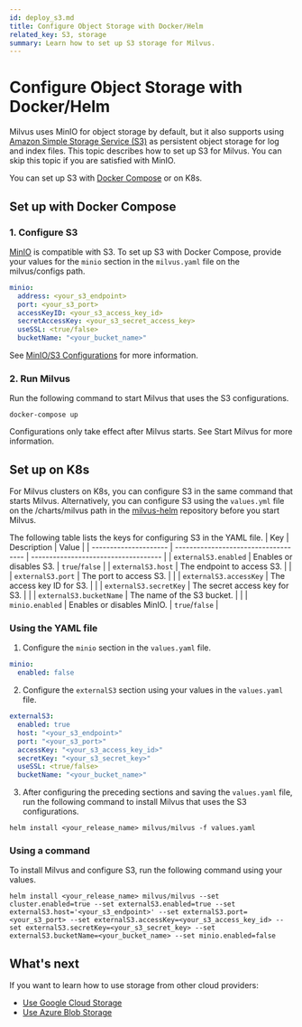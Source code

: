 ```yaml
---
id: deploy_s3.md
title: Configure Object Storage with Docker/Helm
related_key: S3, storage
summary: Learn how to set up S3 storage for Milvus.
---
```


# Configure Object Storage with Docker/Helm

Milvus uses MinIO for object storage by default, but it also supports using [Amazon Simple Storage Service (S3)](https://aws.amazon.com/s3/) as persistent object storage for log and index files. This topic describes how to set up S3 for Milvus. You can skip this topic if you are satisfied with MinIO.

You can set up S3 with [Docker Compose](https://docs.docker.com/get-started/overview/) or on K8s. 

## Set up with Docker Compose

### 1. Configure S3
[MinIO](https://min.io/product/overview) is compatible with S3. To set up S3 with Docker Compose, provide your values for the <code>minio</code> section in the <code>milvus.yaml</code> file on the milvus/configs path.

```yaml
minio:
  address: <your_s3_endpoint>
  port: <your_s3_port>
  accessKeyID: <your_s3_access_key_id>
  secretAccessKey: <your_s3_secret_access_key>
  useSSL: <true/false>
  bucketName: "<your_bucket_name>"
```
See [MinIO/S3 Configurations](configure_minio.md) for more information.


### 2. Run Milvus
Run the following command to start Milvus that uses the S3 configurations.
```shell
docker-compose up
```
<div class="alert note">Configurations only take effect after Milvus starts. See <a herf=https://milvus.io/docs/v2.1.0/install_cluster-docker.md#2-Start-Milvus>Start Milvus</a> for more information.</div>

## Set up on K8s

For Milvus clusters on K8s, you can configure S3 in the same command that starts Milvus. Alternatively, you can configure S3 using the <code>values.yml</code> file on the /charts/milvus path in the [milvus-helm](https://github.com/milvus-io/milvus-helm) repository before you start Milvus.

 The following table lists the keys for configuring S3 in the YAML file.
| Key             | Description                          | Value                                 |
| --------------------- | ------------------------------------ | ------------------------------------ |
| <code>externalS3.enabled</code>    | Enables or disables S3.     | <code>true</code>/<code>false</code> |
| <code>externalS3.host</code>       | The endpoint to access S3.    |                                      |
| <code>externalS3.port</code>       | The port to access S3.     |                                      |
| <code>externalS3.accessKey</code>  | The access key ID for S3. |                                      |
| <code>externalS3.secretKey</code>  | The secret access key for S3.            |                                      |
| <code>externalS3.bucketName</code> | The name of the S3 bucket.                  |                                      |
| <code>minio.enabled</code>         | Enables or disables MinIO.       |  <code>true</code>/<code>false</code> |


### Using the YAML file

1. Configure the <code>minio</code> section in the <code>values.yaml</code> file.

```yaml
minio:
  enabled: false
```

2. Configure the <code>externalS3</code> section using your values in the <code>values.yaml</code> file.

```yaml
externalS3:
  enabled: true
  host: "<your_s3_endpoint>"
  port: "<your_s3_port>"
  accessKey: "<your_s3_access_key_id>"
  secretKey: "<your_s3_secret_key>"
  useSSL: <true/false>
  bucketName: "<your_bucket_name>"
```

3. After configuring the preceding sections and saving the <code>values.yaml</code> file, run the following command to install Milvus that uses the S3 configurations.

```shell
helm install <your_release_name> milvus/milvus -f values.yaml
```
### Using a command

To install Milvus and configure S3, run the following command using your values.

```shell
helm install <your_release_name> milvus/milvus --set cluster.enabled=true --set externalS3.enabled=true --set externalS3.host='<your_s3_endpoint>' --set externalS3.port=<your_s3_port> --set externalS3.accessKey=<your_s3_access_key_id> --set externalS3.secretKey=<your_s3_secret_key> --set externalS3.bucketName=<your_bucket_name> --set minio.enabled=false
```
## What's next

If you want to learn how to use storage from other cloud providers:
- [Use Google Cloud Storage](https://milvus.io/docs/v2.0.0/gcp.md#Use-Google-Cloud-Storage)
- [Use Azure Blob Storage](https://milvus.io/docs/v2.0.0/azure.md#Use-Azure-Blob-Storage)
